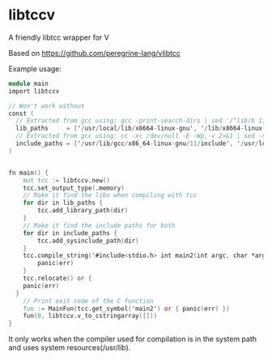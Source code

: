 # libtccv
A friendly libtcc wrapper for V

Based on https://github.com/peregrine-lang/vlibtcc

Example usage:
```V
module main
import libtccv

// Won't work without
const (
  // Extracted from gcc using: gcc -print-search-dirs | sed '/^lib/b 1;d;:1;s,/[^/.][^/]*/\.\./,/,;t 1;s,:[^=]*=,:;,;s,;,;  ,g' | tr \; \\012 | tr : \\012
  lib_paths     = ['/usr/local/lib/x8664-linux-gnu', '/lib/x8664-linux-gnu','/usr/lib/x8664-linux-gnu', '/usr/lib/x8664-linux-gnu64', '/usr/local/lib64', '/lib64', '/usr/lib64', '/usr/local/lib', '/lib', '/usr/lib', '/usr/x8664-linux-gnu/lib64', '/usr/x8664-linux-gnu/lib']
  // Extracted from gcc using: cc -xc /dev/null -E -Wp,-v 2>&1 | sed -n 's,^ ,,p'
  include_paths = ['/usr/lib/gcc/x86_64-linux-gnu/11/include', '/usr/local/include', '/usr/include/x86_64-linux-gnu', '/usr/include']
)


fn main() {
	mut tcc := libtccv.new()
	tcc.set_output_type(.memory)
	// Make it find the libs when compiling with tcc
	for dir in lib_paths {
		tcc.add_library_path(dir)
	}
	// Make it find the include paths for both
	for dir in include_paths {
		tcc.add_sysinclude_path(dir)
	}
	tcc.compile_string('#include<stdio.h> int main2(int argc, char *argv[]) { printf("Hello World!"); return 0; }') or {
		panic(err)
	}
	tcc.relocate() or { 
    panic(err) 
  }
	// Print exit code of the C function
	fun := MainFun(tcc.get_symbol('main2') or { panic(err) })
	fun(0, libtccv.v_to_cstringarray([]))
}
```
It only works when the compiler used for compilation is in the system path and uses system resources(/usr/lib).
